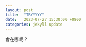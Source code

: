 ```yaml
---
layout: post
title:  "TRYYYYY"
date:   2023-07-27 15:30:00 +0800
categories: jekyll update
---
```

會在哪呢？
